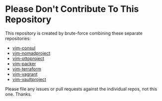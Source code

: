 # Please Don't Contribute To This Repository

This repository is created by brute-force combining these separate
repositories:

*   [vim-consul](https://github.com/markcornick/vim-consul)
*   [vim-nomadproject](https://github.com/markcornick/vim-nomadproject)
*   [vim-ottoproject](https://github.com/markcornick/vim-ottoproject)
*   [vim-packer](https://github.com/markcornick/vim-packer)
*   [vim-terraform](https://github.com/markcornick/vim-terraform)
*   [vim-vagrant](https://github.com/markcornick/vim-vagrant)
*   [vim-vaultproject](https://github.com/markcornick/vim-vaultproject)

Please file any issues or pull requests against the individual repos,
not this one. Thanks.
